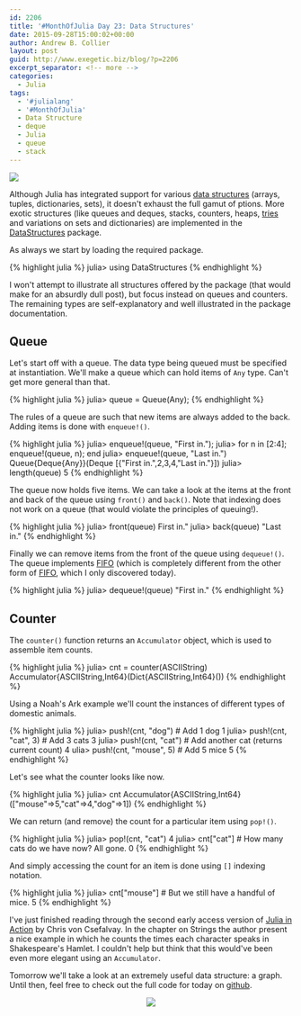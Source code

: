 ```yaml
---
id: 2206
title: '#MonthOfJulia Day 23: Data Structures'
date: 2015-09-28T15:00:02+00:00
author: Andrew B. Collier
layout: post
guid: http://www.exegetic.biz/blog/?p=2206
excerpt_separator: <!-- more -->
categories:
  - Julia
tags:
  - '#julialang'
  - '#MonthOfJulia'
  - Data Structure
  - deque
  - Julia
  - queue
  - stack
---
```


<!-- more -->

<img src="{{ site.baseurl }}/static/img/2015/09/Julia-Logo-DataStructure.png" >

Although Julia has integrated support for various [data structures](https://en.wikipedia.org/wiki/Data_structure) (arrays, tuples, dictionaries, sets), it doesn't exhaust the full gamut of ptions. More exotic structures (like queues and deques, stacks, counters, heaps, [tries](https://en.wikipedia.org/wiki/Trie) and variations on sets and dictionaries) are implemented in the [DataStructures](https://github.com/JuliaLang/DataStructures.jl) package.

As always we start by loading the required package.
  
{% highlight julia %}
julia> using DataStructures
{% endhighlight %}

I won't attempt to illustrate all structures offered by the package (that would make for an absurdly dull post), but focus instead on queues and counters. The remaining types are self-explanatory and well illustrated in the package documentation.

## Queue

Let's start off with a queue. The data type being queued must be specified at instantiation. We'll make a queue which can hold items of `Any` type. Can't get more general than that.
  
{% highlight julia %}
julia> queue = Queue(Any);
{% endhighlight %}
  
The rules of a queue are such that new items are always added to the back. Adding items is done with `enqueue!()`.
  
{% highlight julia %}
julia> enqueue!(queue, "First in.");
julia> for n in [2:4]; enqueue!(queue, n); end
julia> enqueue!(queue, "Last in.")
Queue{Deque{Any}}(Deque [{"First in.",2,3,4,"Last in."}])
julia> length(queue)
5
{% endhighlight %}
  
The queue now holds five items. We can take a look at the items at the front and back of the queue using `front()` and `back()`. Note that indexing does not work on a queue (that would violate the principles of queuing!).
  
{% highlight julia %}
julia> front(queue)
First in."
julia> back(queue)
"Last in."
{% endhighlight %}
  
Finally we can remove items from the front of the queue using `dequeue!()`. The queue implements [FIFO](https://en.wikipedia.org/wiki/FIFO_(computing_and_electronics)) (which is completely different from the other form of [FIFO](https://en.wikipedia.org/wiki/Fit_in_or_fuck_off), which I only discovered today).
  
{% highlight julia %}
julia> dequeue!(queue)
"First in."
{% endhighlight %}

## Counter

The `counter()` function returns an `Accumulator` object, which is used to assemble item counts.
  
{% highlight julia %}
julia> cnt = counter(ASCIIString)
Accumulator{ASCIIString,Int64}(Dict{ASCIIString,Int64}())
{% endhighlight %}
  
Using a Noah's Ark example we'll count the instances of different types of domestic animals.
  
{% highlight julia %}
julia> push!(cnt, "dog") # Add 1 dog
1
julia> push!(cnt, "cat", 3) # Add 3 cats
3
julia> push!(cnt, "cat") # Add another cat (returns current count)
4
ulia> push!(cnt, "mouse", 5) # Add 5 mice
5
{% endhighlight %}
  
Let's see what the counter looks like now.
  
{% highlight julia %}
julia> cnt
Accumulator{ASCIIString,Int64}(["mouse"=>5,"cat"=>4,"dog"=>1])
{% endhighlight %}
  
We can return (and remove) the count for a particular item using `pop!()`.
  
{% highlight julia %}
julia> pop!(cnt, "cat")
4
julia> cnt["cat"] # How many cats do we have now? All gone.
0
{% endhighlight %}
  
And simply accessing the count for an item is done using `[]` indexing notation.
  
{% highlight julia %}
julia> cnt["mouse"] # But we still have a handful of mice.
5
{% endhighlight %}

I've just finished reading through the second early access version of [Julia in Action](https://www.manning.com/books/julia-in-action) by Chris von Csefalvay. In the chapter on Strings the author present a nice example in which he counts the times each character speaks in Shakespeare's Hamlet. I couldn't help but think that this would've been even more elegant using an `Accumulator`.

Tomorrow we'll take a look at an extremely useful data structure: a graph. Until then, feel free to check out the full code for today on [github](https://github.com/DataWookie/MonthOfJulia).

<center>
  <a href="http://www.explainxkcd.com/wiki/index.php/835:_Tree"><img src="http://imgs.xkcd.com/comics/tree.png" /></img></a>
</center>
